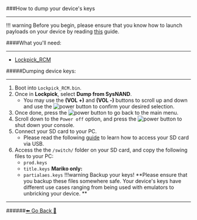 ###How to dump your device's keys
***


!!! warning Before you begin, please ensure that you know how to launch payloads on your device by reading [this](https://rentry.org/SwitchPayloadLaunch) guide.


####What you'll need:
***
* [Lockpick_RCM](https://github.com/shchmue/Lockpick_RCM/releases/latest/download/Lockpick_RCM.bin)

#####Dumping device keys:
***
1. Boot into `Lockpick_RCM.bin`.
2. Once in **Lockpick**, select **Dump from SysNAND**.
	* You may use the **(VOL +)** and **(VOL -)** buttons to scroll up and down and
		use the ![power](https://i.imgur.com/rrXTJNZ.png) button to confirm your desired selection.
3. Once done, press the ![power](https://i.imgur.com/rrXTJNZ.png) button to go back to the main menu.
4. Scroll down to the `Power off` option, and press the ![power](https://i.imgur.com/rrXTJNZ.png) button to shut down your console.
5. Connect your SD card to your PC.
	* Please read the following [guide](https://rentry.org/SDCardViaUSB) to learn how to access your SD card 
		via USB.
6. Access the the `/switch/` folder on your SD card, and copy the following files to your PC:
	* `prod.keys`
	* `title.keys`
	**Mariko only:**
	* `partialaes.keys`
!!!warning	Backup your keys!
	**Please ensure that you backup these files somewhere safe. 
	Your device's keys have different use cases ranging from being used with emulators to unbricking your device. **


[]()
[]()

***
######[⬅️ Go Back 🦝](https://rentry.org/Getting_Started)